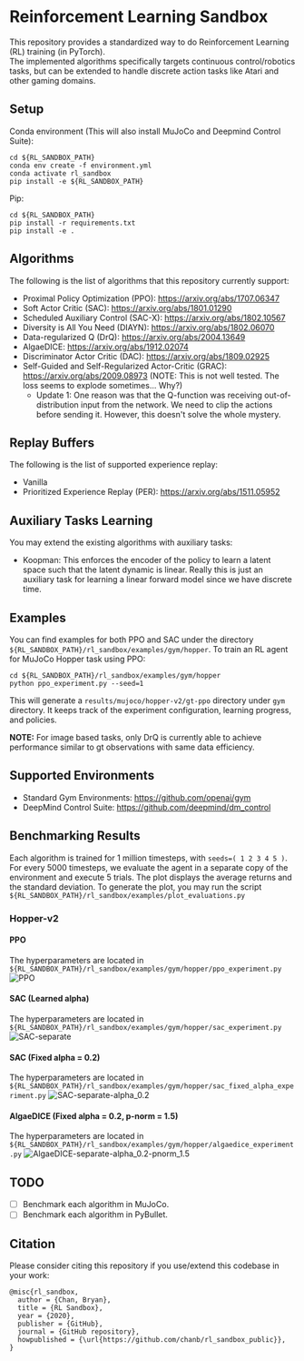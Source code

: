 # Reinforcement Learning Sandbox
This repository provides a standardized way to do Reinforcement Learning (RL) training (in PyTorch).  
The implemented algorithms specifically targets continuous control/robotics tasks, but can be 
extended to handle discrete action tasks like Atari and other gaming domains.

## Setup
Conda environment (This will also install MuJoCo and Deepmind Control Suite):
```
cd ${RL_SANDBOX_PATH}
conda env create -f environment.yml
conda activate rl_sandbox
pip install -e ${RL_SANDBOX_PATH}
```

Pip:
```
cd ${RL_SANDBOX_PATH}
pip install -r requirements.txt
pip install -e .
```

## Algorithms
The following is the list of algorithms that this repository currently support:
- Proximal Policy Optimization (PPO): https://arxiv.org/abs/1707.06347
- Soft Actor Critic (SAC): https://arxiv.org/abs/1801.01290
- Scheduled Auxiliary Control (SAC-X): https://arxiv.org/abs/1802.10567
- Diversity is All You Need (DIAYN): https://arxiv.org/abs/1802.06070
- Data-regularized Q (DrQ): https://arxiv.org/abs/2004.13649
- AlgaeDICE: https://arxiv.org/abs/1912.02074
- Discriminator Actor Critic (DAC): https://arxiv.org/abs/1809.02925
- Self-Guided and Self-Regularized Actor-Critic (GRAC): https://arxiv.org/abs/2009.08973 (NOTE: This is not well tested. The loss seems to explode sometimes... Why?)
  - Update 1: One reason was that the Q-function was receiving out-of-distribution input from the network. We need to clip the actions before sending it. However, this doesn't solve the whole mystery.

## Replay Buffers
The following is the list of supported experience replay:
- Vanilla
- Prioritized Experience Replay (PER): https://arxiv.org/abs/1511.05952

## Auxiliary Tasks Learning
You may extend the existing algorithms with auxiliary tasks:
- Koopman: This enforces the encoder of the policy to learn a latent space such that the latent dynamic is linear. Really this is just an auxiliary task for learning a linear forward model since we have discrete time.


## Examples
You can find examples for both PPO and SAC under the directory `${RL_SANDBOX_PATH}/rl_sandbox/examples/gym/hopper`. To train an RL agent for MuJoCo Hopper task using PPO:
```
cd ${RL_SANDBOX_PATH}/rl_sandbox/examples/gym/hopper
python ppo_experiment.py --seed=1
```

This will generate a `results/mujoco/hopper-v2/gt-ppo` directory under `gym` directory. It keeps track of the experiment configuration, learning progress, and policies.

**NOTE:** For image based tasks, only DrQ is currently able to achieve performance similar to gt observations with same data efficiency.

## Supported Environments
- Standard Gym Environments: https://github.com/openai/gym
- DeepMind Control Suite: https://github.com/deepmind/dm_control

## Benchmarking Results
Each algorithm is trained for 1 million timesteps, with `seeds=( 1 2 3 4 5 )`. For every 5000 timesteps, we evaluate the agent in a separate copy of the environment and execute 5 trials. The plot displays the average returns and the standard deviation. To generate the plot, you may run the script `${RL_SANDBOX_PATH}/rl_sandbox/examples/plot_evaluations.py`

### Hopper-v2
#### PPO
The hyperparameters are located in `${RL_SANDBOX_PATH}/rl_sandbox/examples/gym/hopper/ppo_experiment.py`
![PPO](benchmark_results/gt-ppo.png "PPO")

#### SAC (Learned alpha)
The hyperparameters are located in `${RL_SANDBOX_PATH}/rl_sandbox/examples/gym/hopper/sac_experiment.py`
![SAC-separate](benchmark_results/gt-sac-separate.png "SAC Fixed Alpha")

#### SAC (Fixed alpha = 0.2)
The hyperparameters are located in `${RL_SANDBOX_PATH}/rl_sandbox/examples/gym/hopper/sac_fixed_alpha_experiment.py`
![SAC-separate-alpha_0.2](benchmark_results/gt-sac-separate-alpha_0.2.png "SAC Fixed Alpha 0.2")

#### AlgaeDICE (Fixed alpha = 0.2, p-norm = 1.5)
The hyperparameters are located in `${RL_SANDBOX_PATH}/rl_sandbox/examples/gym/hopper/algaedice_experiment.py`
![AlgaeDICE-separate-alpha_0.2-pnorm_1.5](benchmark_results/gt-algaedice-pnorm_1.5.png "AlgaeDICE Fixed Alpha 0.2 P-Norm 1.5")


## TODO
- [ ] Benchmark each algorithm in MuJoCo.
- [ ] Benchmark each algorithm in PyBullet.

## Citation
Please consider citing this repository if you use/extend this codebase in your work:
```
@misc{rl_sandbox,
  author = {Chan, Bryan},
  title = {RL Sandbox},
  year = {2020},
  publisher = {GitHub},
  journal = {GitHub repository},
  howpublished = {\url{https://github.com/chanb/rl_sandbox_public}},
}
```
